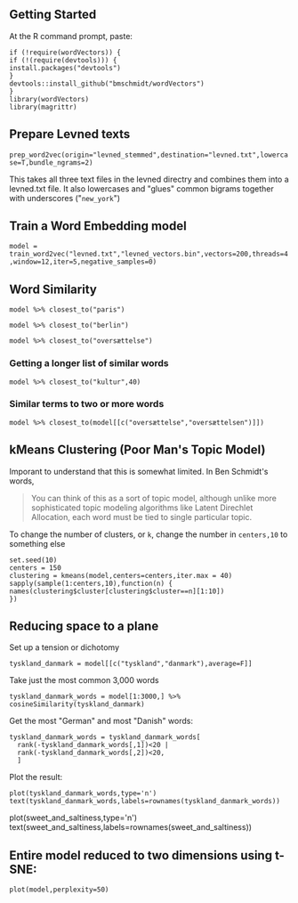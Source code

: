 ## Getting Started

At the R command prompt, paste:
```
if (!require(wordVectors)) {
if (!(require(devtools))) {
install.packages("devtools")
}
devtools::install_github("bmschmidt/wordVectors")
}
library(wordVectors)
library(magrittr)
```

## Prepare Levned texts

`prep_word2vec(origin="levned_stemmed",destination="levned.txt",lowercase=T,bundle_ngrams=2)`

This takes all three text files in the levned directry and combines them into a levned.txt file. It also lowercases and "glues" common bigrams together with underscores ("`new_york`")

## Train a Word Embedding model

`model = train_word2vec("levned.txt","levned_vectors.bin",vectors=200,threads=4,window=12,iter=5,negative_samples=0)`

## Word Similarity

`model %>% closest_to("paris")`

`model %>% closest_to("berlin")`

`model %>% closest_to("oversættelse")`

### Getting a longer list of similar words

`model %>% closest_to("kultur",40)`

### Similar terms to two or more words

`model %>% closest_to(model[[c("oversættelse","oversættelsen")]])`

## kMeans Clustering (Poor Man's Topic Model)

Imporant to understand that this is somewhat limited.  In Ben Schmidt's words,

>You can think of this as a sort of topic model, although unlike more sophisticated topic modeling algorithms like Latent Direchlet Allocation, each word must be tied to single particular topic.

To change the number of clusters, or `k`, change the number in `centers,10` to something else

```
set.seed(10)
centers = 150
clustering = kmeans(model,centers=centers,iter.max = 40)
sapply(sample(1:centers,10),function(n) {
names(clustering$cluster[clustering$cluster==n][1:10])
})
```

## Reducing space to a plane

Set up a tension or dichotomy 

`tyskland_danmark = model[[c("tyskland","danmark"),average=F]]`

Take just the most common 3,000 words

`tyskland_danmark_words = model[1:3000,] %>% cosineSimilarity(tyskland_danmark)`

Get the most "German" and most "Danish" words:

```
tyskland_danmark_words = tyskland_danmark_words[
  rank(-tyskland_danmark_words[,1])<20 |
  rank(-tyskland_danmark_words[,2])<20,
  ]
```
Plot the result:

```
plot(tyskland_danmark_words,type='n')
text(tyskland_danmark_words,labels=rownames(tyskland_danmark_words))
```

plot(sweet_and_saltiness,type='n')
text(sweet_and_saltiness,labels=rownames(sweet_and_saltiness))

## Entire model reduced to two dimensions using t-SNE:

`plot(model,perplexity=50)`
